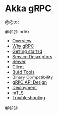 # Akka gRPC

@@toc

@@@ index

 * [Overview](overview.md)
 * [Why gRPC](whygrpc.md)
 * [Getting started](getting-started.md)
 * [Service Descriptors](proto.md)
 * [Server](server/index.md)
 * [Client](client/index.md)
 * [Build Tools](buildtools/index.md)
 * [Binary Compatibility](binary-compatibility.md)
 * [gRPC API Design](apidesign.md)
 * [Deployment](deploy.md)
 * [mTLS](mtls.md)
 * [Troubleshooting](troubleshooting.md)

@@@
